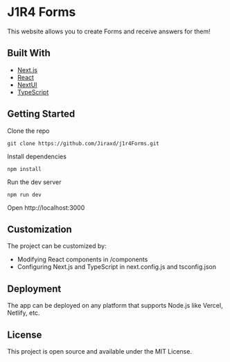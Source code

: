 # J1R4 Forms

This website allows you to create Forms and receive answers for them!

## Built With

- [Next.js](https://nextjs.org/)
- [React](https://reactjs.org/)
- [NextUI](https://nextui.org/)
- [TypeScript](https://www.typescriptlang.org/)

## Getting Started

Clone the repo

`git clone https://github.com/Jiraxd/j1r4Forms.git`

Install dependencies

`npm install`

Run the dev server

`npm run dev`

Open http://localhost:3000

## Customization

The project can be customized by:

- Modifying React components in /components
- Configuring Next.js and TypeScript in next.config.js and tsconfig.json

## Deployment

The app can be deployed on any platform that supports Node.js like Vercel, Netlify, etc.

## License

This project is open source and available under the MIT License.
